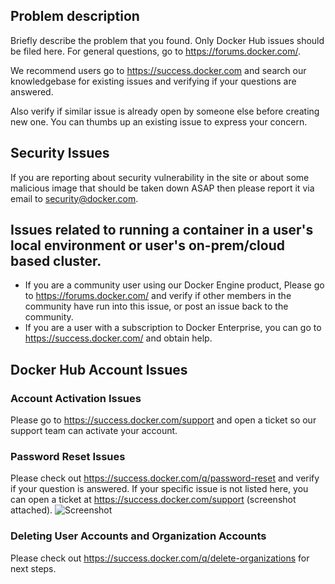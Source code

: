 ## Problem description
Briefly describe the problem that you found.
Only Docker Hub issues should be filed here.
For general questions, go to https://forums.docker.com/.

We recommend users go to https://success.docker.com and search our knowledgebase for existing issues and verifying if your questions are answered.
    
Also verify if similar issue is already open by someone else before creating new one. You can
thumbs up an existing issue to express your concern. 

## Security Issues
If you are reporting about security vulnerability in the site or about some malicious image that
should be taken down ASAP then please report it via email to security@docker.com. 

## Issues related to running a container in a user's local environment or user's on-prem/cloud based cluster.
- If you are a community user using our Docker Engine product, Please go to https://forums.docker.com/ and verify if other members in the community have run into this issue, or post an issue back to the community.
- If you are a user with a subscription to Docker Enterprise, you can go to https://success.docker.com/ and obtain help.

## Docker Hub Account Issues

### Account Activation Issues
Please go to https://success.docker.com/support and open a ticket so our support team can activate your account. 

### Password Reset Issues
Please check out https://success.docker.com/q/password-reset and verify if your question is answered. If your specific issue is not listed here, you can open a ticket at https://success.docker.com/support (screenshot attached).  ![Screenshot](https://user-images.githubusercontent.com/2453622/42834230-695d1064-89ab-11e8-9e27-6ead616cfe92.png)

### Deleting User Accounts and Organization Accounts
Please check out https://success.docker.com/q/delete-organizations for next steps.
